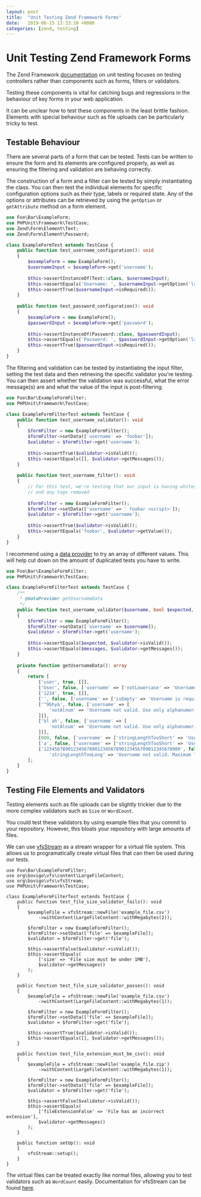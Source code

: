 ```yaml
---
layout: post
title:  "Unit Testing Zend Framework Forms"
date:   2019-06-15 13:33:10 +0000
categories: [zend, testing]
---
```


# Unit Testing Zend Framework Forms

The Zend Framework [documentation](https://docs.zendframework.com/tutorials/unit-testing/)
on unit testing focuses on testing controllers rather than 
components such as forms, filters or validators.

Testing these components is vital for catching bugs and 
regressions in the behaviour of key forms in your web application.

It can be unclear how to test these components in the least brittle 
fashion. Elements with special behaviour such as file uploads can be 
particularly tricky to test.

## Testable Behaviour
There are several parts of a form that can be tested.
Tests can be written to ensure the form and its elements
are configured properly, as well as ensuring the filtering and 
validation are behaving correctly.

The construction of a form and a filter can be tested
by simply instantiating the class. You can then test
the individual elements for specific configuration options
such as their type, labels or required state. Any of the options
or attributes can be retrieved by using the `getOption` or
`getAttribute` method on a form element.

```php
use Foo\Bar\ExampleForm;
use PHPUnit\Framework\TestCase;
use Zend\Form\Element\Text;
use Zend\Form\Element\Password;

class ExampleFormTest extends TestCase {
    public function test_username_configuration(): void
    {
        $exampleForm = new ExampleForm();   
        $usernameInput = $exampleForm->get('username');
        
        $this->assertInstanceOf(Text::class, $usernameInput);
        $this->assertEquals('Username: ', $usernameInput->getOption('label'));
        $this->assertTrue($usernameInput->isRequired());
    }
    
    public function test_password_configuration(): void
    {
        $exampleForm = new ExampleForm();   
        $passwordInput = $exampleForm->get('password');
        
        $this->assertInstanceOf(Password::class, $passwordInput);
        $this->assertEquals('Password: ', $passwordInput->getOption('label'));
        $this->assertTrue($passwordInput->isRequired());
    }
}
```

The filtering and validation can be tested by instantiating the input filter, setting
the test data and then retrieving the specific validator you're testing. You can then
assert whether the validation was successful, what the error message(s) are and what the value of the input is post-filtering.

```php
use Foo\Bar\ExampleFormFilter;
use PHPUnit\Framework\TestCase;

class ExampleFormFilterTest extends TestCase {
    public function test_username_validator(): void
    {
        $formFilter = new ExampleFormFilter();
        $formFilter->setData(['username' => 'foobar']);
        $validator = $formFilter->get('username');
        
        $this->assertTrue($validator->isValid());
        $this->assertEquals([], $validator->getMessages());
    }
    
    public function test_username_filter(): void
    {
        // For this test, we're testing that our input is having whitespace trimmed
        // and any tags removed
        
        $formFilter = new ExampleFormFilter();
        $formFilter->setData(['username' => ' foobar <script>']);
        $validator = $formFilter->get('username');
        
        $this->assertTrue($validator->isValid());
        $this->assertEquals('foobar', $validator->getValue());
    }
}
```

I recommend using a [data provider](https://phpunit.readthedocs.io/en/8.1/writing-tests-for-phpunit.html#data-providers)
to try an array of different values. This will help cut down on the amount of duplicated
tests you have to write.

```php
use Foo\Bar\ExampleFormFilter;
use PHPUnit\Framework\TestCase;

class ExampleFormFilterTest extends TestCase {
    /**
     * @dataProvider getUsernameData
     */
    public function test_username_validator($username, bool $expected, array $messages): void
    {
        $formFilter = new ExampleFormFilter();
        $formFilter->setData(['username' => $username]);
        $validator = $formFilter->get('username');
        
        $this->assertEquals($expected, $validator->isValid());
        $this->assertEquals($messages, $validator->getMessages());
    }
    
    private function getUsernameData(): array
    {
        return [
            ['user', true, []],
            ['User', false, ['username' => ['notLowercase' => 'Username must be lower case']]],
            ['1234', true, []],
            ['', false, ['username' => ['isEmpty' => 'Username is required.']]],
            ['^9bhy&', false, ['username' => [
                'notAlnum' => 'Username not valid. Use only alphanumeric characters.',
            ]]],
            ['bl ah', false, ['username' => [
                'notAlnum' => 'Username not valid. Use only alphanumeric characters.',
            ]]],
            [000, false, ['username' => ['stringLengthTooShort' => 'Username not valid. Minimum length 4 characters.']]],
            ['a', false, ['username' => ['stringLengthTooShort' => 'Username not valid. Minimum length 4 characters.']]],
            ['123456789012345678901234567890123456789012345678900', false, ['username' => [
                'stringLengthTooLong' => 'Username not valid. Maximum length 15 characters.']]],
        ];
    }
}
```

## Testing File Elements and Validators
Testing elements such as file uploads can be slightly trickier due to the 
more complex validators such as `Size` or `WordCount`.


You could test these validators by using example files that you
commit to your repository. However, this bloats your
repository with large amounts of files.

We can use [vfsStream](https://github.com/bovigo/vfsStream) as a stream wrapper
for a virtual file system. This allows us to programatically create virtual files
that can then be used during our tests.

```
use Foo\Bar\ExampleFormFilter;
use org\bovigo\vfs\content\LargeFileContent;
use org\bovigo\vfs\vfsStream;
use PHPUnit\Framework\TestCase;

class ExampleFormFilterTest extends TestCase {
    public function test_file_size_validator_fails(): void
    {
        $exampleFile = vfsStream::newFile('example_file.csv')
            ->withContent(LargeFileContent::withMegabytes(2));
    
        $formFilter = new ExampleFormFilter();
        $formFilter->setData(['file' => $exampleFile]);
        $validator = $formFilter->get('file');
        
        $this->assertFalse($validator->isValid());
        $this->assertEquals(
            ['size' => 'File size must be under 1MB'],
            $validator->getMessages()
        );
    }
    
    public function test_file_size_validator_passes(): void
    {
        $exampleFile = vfsStream::newFile('example_file.csv')
            ->withContent(LargeFileContent::withMegabytes(1));
            
        $formFilter = new ExampleFormFilter();
        $formFilter->setData(['file' => $exampleFile]);
        $validator = $formFilter->get('file');
                
        $this->assertTrue($validator->isValid());
        $this->assertEquals([], $validator->getMessages());
    }
    
    public function test_file_extension_must_be_csv(): void
    {
        $exampleFile = vfsStream::newFile('example_file.zip')
            ->withContent(LargeFileContent::withMegabytes(1));
            
        $formFilter = new ExampleFormFilter();
        $formFilter->setData(['file' => $exampleFile]);
        $validator = $formFilter->get('file');
                        
        $this->assertFalse($validator->isValid());
        $this->assertEquals(
            ['fileExtensionFalse' => 'File has an incorrect extension'],
            $validator->getMessages()
        );
    }
    
    public function setUp(): void
    {
        vfsStream::setup();
    }
}
```

The virtual files can be treated exactly like normal files, allowing you to test 
validators such as `WordCount` easily. Documentation for vfsStream can be found
[here](https://github.com/bovigo/vfsStream/wiki).